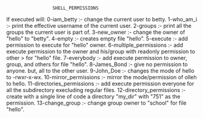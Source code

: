                      SHELL_PERMISSIONS
If executed will:
0-iam_betty :- change the current user to betty.
1-who_am_i :- print the effective username of the current user.
2-groups :- print all the groups the current user is part of.
3-new_owner :- change the owner of "hello" to "betty".
4-empty :- creates empty file "hello".
5-execute :- add permission to execute for "hello" owner.
6-multiple_permissions :- add execute permission to the owner and his/group with readonly permission to other > for 
"hello" file.
7-everybody :- add execute permission to owner, group, and others for file "hello".
8-James_Bond :- give no permission to anyone. but, all to the other user.
9-John_Doe :- changes the mode of hello to -rwxr-x-wx.
10-mirror_permissions :- mirror the mode/permission of olleh to hello.
11-directories_permissions :- add execute permission everyone for all the subdirectory execluding regular files.
12-directory_permissions :- create with a single line of code a directory "my_dir" with "751" as the permission.
13-change_group :- change group owner to "school" for file "hello".

